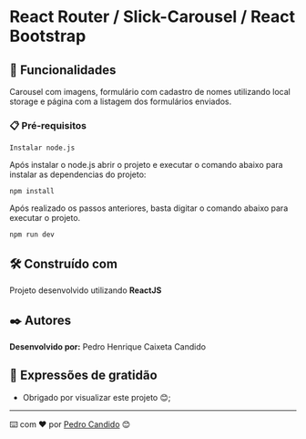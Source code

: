 # React Router / Slick-Carousel / React Bootstrap

## 🚀 Funcionalidades

Carousel com imagens, formulário com cadastro de nomes utilizando local storage e página com a listagem dos formulários enviados.

### 📋 Pré-requisitos

```
Instalar node.js
```
Após instalar o node.js abrir o projeto e executar o comando abaixo para instalar as dependencias do projeto:
```
npm install
```
Após realizado os passos anteriores, basta digitar o comando abaixo para executar o projeto.
```
npm run dev
```

## 🛠️ Construído com

Projeto desenvolvido utilizando **ReactJS**

## ✒️ Autores

**Desenvolvido por:** Pedro Henrique Caixeta Candido

## 🎁 Expressões de gratidão

* Obrigado por visualizar este projeto 😊;

  
---
⌨️ com ❤️ por [Pedro Candido](https://github.com/pedrohcandido) 😊
